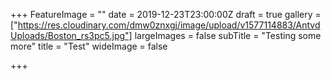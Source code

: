 +++
FeatureImage = ""
date = 2019-12-23T23:00:00Z
draft = true
gallery = ["https://res.cloudinary.com/dmw0znxgj/image/upload/v1577114883/AntvdUploads/Boston_rs3pc5.jpg"]
largeImages = false
subTitle = "Testing some more"
title = "Test"
wideImage = false

+++

